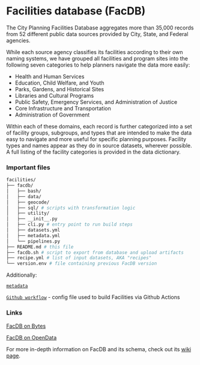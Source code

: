# Facilities database (FacDB)

The City Planning Facilities Database aggregates more than 35,000 records from 52 different public data sources provided by City, State, and Federal agencies.

While each source agency classifies its facilities according to their own naming systems, we have grouped all facilities and program sites into the following seven categories to help planners navigate the data more easily:

* Health and Human Services
* Education, Child Welfare, and Youth
* Parks, Gardens, and Historical Sites
* Libraries and Cultural Programs
* Public Safety, Emergency Services, and Administration of Justice
* Core Infrastructure and Transportation
* Administration of Government

Within each of these domains, each record is further categorized into a set of facility groups, subgroups, and types that are intended to make the data easy to navigate and more useful for specific planning purposes. Facility types and names appear as they do in source datasets, wherever possible. A full listing of the facility categories is provided in the data dictionary.

### Important files

 ```bash
facilities/
├── facdb/
│   ├── bash/
│   ├── data/
│   ├── geocode/
│   ├── sql/ # scripts with transformation logic
│   ├── utility/
│   ├── __init__.py
│   ├── cli.py # entry point to run build steps
│   ├── datasets.yml
│   ├── metadata.yml
│   └── pipelines.py
├── README.md # this file
├── facdb.sh # script to export from database and upload artifacts
├── recipe.yml # list of input datasets, AKA "recipes"
└── version.env # file containing previous FacDB version
 ```

Additionally:

[`metadata`](https://github.com/NYCPlanning/product-metadata/blob/main/products/facilities/facilities/metadata.yml)

[`Github workflow`](https://github.com/NYCPlanning/data-engineering/blob/main/.github/workflows/facilities_build.yml) - config file used to build Facilities via Github Actions

### Links

[FacDB on Bytes](https://www.nyc.gov/site/planning/data-maps/open-data/dwn-selfac.page)  

[FacDB on OpenData](https://data.cityofnewyork.us/City-Government/Facilities-Database/ji82-xba5/about_data)

For more in-depth information on FacDB and its schema, check out its [wiki page](https://github.com/NYCPlanning/data-engineering/wiki/Product:-FacDB).
